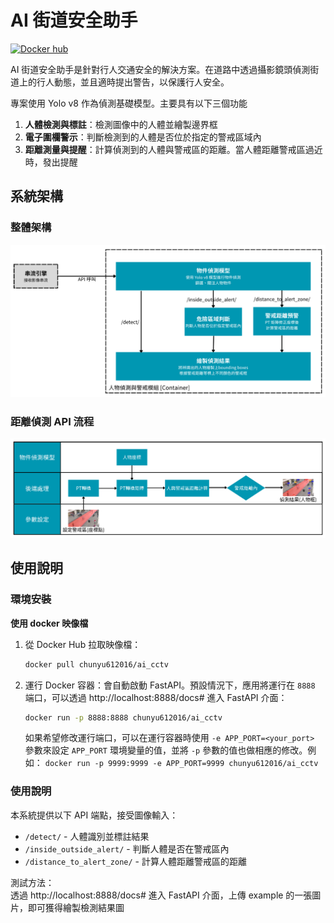 # AI 街道安全助手

[![Docker hub](https://img.shields.io/badge/docker_pulls-1.0.0-blue?logo=docker)](https://hub.docker.com/r/chunyu612016/ai_cctv)

AI 街道安全助手是針對行人交通安全的解決方案。在道路中透過攝影鏡頭偵測街道上的行人動態，並且適時提出警告，以保護行人安全。

專案使用 Yolo v8 作為偵測基礎模型。主要具有以下三個功能
1. **人體檢測與標註**：檢測圖像中的人體並繪製邊界框
2. **電子圍欄警示**：判斷檢測到的人體是否位於指定的警戒區域內
3. **距離測量與提醒**：計算偵測到的人體與警戒區的距離。當人體距離警戒區過近時，發出提醒


## 系統架構
### 整體架構
![API model](assets/C4_model.png)

### 距離偵測 API 流程
![distance swimlane](assets/distance_swimlane.png)

## 使用說明

### 環境安裝
**使用 docker 映像檔**
1. 從 Docker Hub 拉取映像檔：
    ```bash
    docker pull chunyu612016/ai_cctv
    ```
2. 運行 Docker 容器：會自動啟動 FastAPI。預設情況下，應用將運行在 `8888` 端口，可以透過 http://localhost:8888/docs# 進入 FastAPI 介面：
    ```bash
    docker run -p 8888:8888 chunyu612016/ai_cctv
    ```
    如果希望修改運行端口，可以在運行容器時使用 `-e APP_PORT=<your_port>` 參數來設定 `APP_PORT` 環境變量的值，並將 `-p` 參數的值也做相應的修改。例如：
   `docker run -p 9999:9999 -e APP_PORT=9999 chunyu612016/ai_cctv`


### 使用說明

本系統提供以下 API 端點，接受圖像輸入：
- `/detect/` - 人體識別並標註結果
- `/inside_outside_alert/` - 判斷人體是否在警戒區內
- `/distance_to_alert_zone/` - 計算人體距離警戒區的距離

測試方法：\
透過 http://localhost:8888/docs# 進入 FastAPI 介面，上傳 example 的一張圖片，即可獲得繪製檢測結果圖